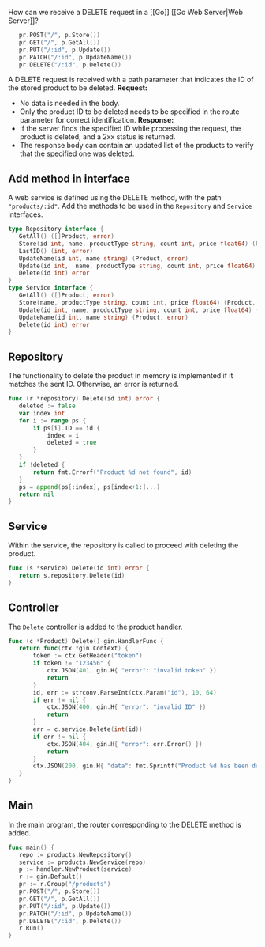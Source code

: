 How can we receive a DELETE request in a [[Go]] [[Go Web Server|Web Server]]?
```go
   pr.POST("/", p.Store())
   pr.GET("/", p.GetAll())
   pr.PUT("/:id", p.Update())
   pr.PATCH("/:id", p.UpdateName())
   pr.DELETE("/:id", p.Delete())
```
A DELETE request is received with a path parameter that indicates the ID of the stored product to be deleted.
**Request:** 
- No data is needed in the body. 
- Only the product ID to be deleted needs to be specified in the route parameter for correct identification.
**Response:** 
- If the server finds the specified ID while processing the request, the product is deleted, and a 2xx status is returned.
- The response body can contain an updated list of the products to verify that the specified one was deleted.
## Add method in interface
A web service is defined using the DELETE method, with the path `"products/:id"`. Add the methods to be used in the `Repository` and `Service` interfaces.
```go
type Repository interface {
   GetAll() ([]Product, error)
   Store(id int, name, productType string, count int, price float64) (Product, error)
   LastID() (int, error)
   UpdateName(id int, name string) (Product, error)
   Update(id int,  name, productType string, count int, price float64) (Product, error)
   Delete(id int) error
}
type Service interface {
   GetAll() ([]Product, error)
   Store(name, productType string, count int, price float64) (Product, error)
   Update(id int, name, productType string, count int, price float64) (Product, error)
   UpdateName(id int, name string) (Product, error)
   Delete(id int) error
}
```
## Repository
The functionality to delete the product in memory is implemented if it matches the sent ID. Otherwise, an error is returned.
```go
func (r *repository) Delete(id int) error {
   deleted := false
   var index int
   for i := range ps {
       if ps[i].ID == id {
           index = i
           deleted = true
       }
   }
   if !deleted {
       return fmt.Errorf("Product %d not found", id)
   }
   ps = append(ps[:index], ps[index+1:]...)
   return nil
}
```
## Service
Within the service, the repository is called to proceed with deleting the product.
```go
func (s *service) Delete(id int) error {
   return s.repository.Delete(id)
}
```
## Controller
The `Delete` controller is added to the product handler.
```go
func (c *Product) Delete() gin.HandlerFunc {
   return func(ctx *gin.Context) {
       token := ctx.GetHeader("token")
       if token != "123456" {
           ctx.JSON(401, gin.H{ "error": "invalid token" })
           return
       }
       id, err := strconv.ParseInt(ctx.Param("id"), 10, 64)
       if err != nil {
           ctx.JSON(400, gin.H{ "error": "invalid ID" })
           return
       }
       err = c.service.Delete(int(id))
       if err != nil {
           ctx.JSON(404, gin.H{ "error": err.Error() })
           return
       }
       ctx.JSON(200, gin.H{ "data": fmt.Sprintf("Product %d has been deleted", id) })
   }
}
```
## Main
In the main program, the router corresponding to the DELETE method is added.
```go
func main() {
   repo := products.NewRepository()
   service := products.NewService(repo)
   p := handler.NewProduct(service)
   r := gin.Default()
   pr := r.Group("/products")
   pr.POST("/", p.Store())
   pr.GET("/", p.GetAll())
   pr.PUT("/:id", p.Update())
   pr.PATCH("/:id", p.UpdateName())
   pr.DELETE("/:id", p.Delete())
   r.Run()
}
```